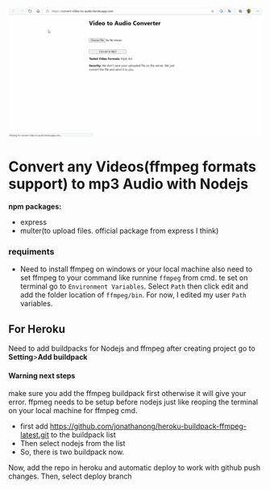 ![video to audio converter with Nodejs demo](./demo.gif)

# Convert any Videos(ffmpeg formats support) to mp3 Audio with Nodejs

**npm packages:**
- express
- multer(to upload files. official package from express I think)

### requiments
- Need to install ffmpeg on windows or your local machine also need to set ffmpeg to your command like runnine `ffmpeg` from cmd. te set on terminal go to `Environment Variables`. Select `Path` then click edit and add the folder location of `ffmpeg/bin`. For now, I edited my user `Path` variables.

## For Heroku
Need to add buildpacks for Nodejs and ffmpeg
after creating project go to **Setting**>**Add buildpack**
#### Warning next steps

make sure you add the ffmpeg buildpack first otherwise it will give your error. ffpmeg needs to be setup before nodejs just like reoping the terminal on your local machine for ffmpeg cmd.
- first add https://github.com/jonathanong/heroku-buildpack-ffmpeg-latest.git to the buildpack list
- Then select nodejs from the list
- So, there is two buildpack now.

Now, add the repo in heroku and automatic deploy to work with github push changes.
Then, select deploy branch

